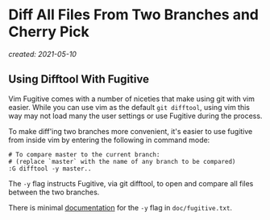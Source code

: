 Diff All Files From Two Branches and Cherry Pick
================================================================================

*created: 2021-05-10*


Using Difftool With Fugitive
--------------------------------------------------------------------------------

Vim Fugitive comes with a number of niceties that make using git with vim
easier.  While you can use vim as the default `git difftool`, using vim this
way may not load many the user settings or use Fugitive during the process.

To make diff'ing two branches more convenient, it's easier to use fugitive from
inside vim by entering the following in command mode:

```
# To compare master to the current branch:
# (replace `master` with the name of any branch to be compared)
:G difftool -y master..

```

The `-y` flag instructs Fugitive, via git difftool, to open and compare all
files between the two branches.

There is minimal
[documentation](https://github.com/tpope/vim-fugitive/blob/master/doc/fugitive.txt#L80)
for the `-y` flag in `doc/fugitive.txt`.
